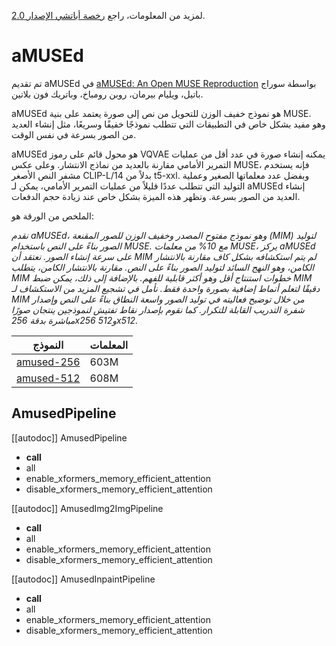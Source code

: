 لمزيد من المعلومات، راجع [رخصة أباتشي الإصدار 2.0](http://www.apache.org/licenses/LICENSE-2.0).

# aMUSEd

تم تقديم aMUSEd في [aMUSEd: An Open MUSE Reproduction](https://huggingface.co/papers/2401.01808) بواسطة سوراج باتيل، ويليام بيرمان، روبن رومباخ، وباتريك فون بلاتين.

aMUSEd هو نموذج خفيف الوزن للتحويل من نص إلى صورة يعتمد على بنية MUSE. وهو مفيد بشكل خاص في التطبيقات التي تتطلب نموذجًا خفيفًا وسريعًا، مثل إنشاء العديد من الصور بسرعة في نفس الوقت.

aMUSEd هو محول قائم على رموز VQVAE يمكنه إنشاء صورة في عدد أقل من عمليات التمرير الأمامي مقارنة بالعديد من نماذج الانتشار. وعلى عكس MUSE، فإنه يستخدم مشفر النص الأصغر CLIP-L/14 بدلاً من t5-xxl. وبفضل عدد معلماتها الصغير وعملية التوليد التي تتطلب عددًا قليلاً من عمليات التمرير الأمامي، يمكن لـ aMUSEd إنشاء العديد من الصور بسرعة. وتظهر هذه الميزة بشكل خاص عند زيادة حجم الدفعات.

الملخص من الورقة هو:

*نقدم aMUSEd، وهو نموذج مفتوح المصدر وخفيف الوزن للصور المقنعة (MIM) لتوليد الصور بناءً على النص باستخدام MUSE. مع 10% من معلمات MUSE، يركز aMUSEd على سرعة إنشاء الصور. نعتقد أن MIM لم يتم استكشافه بشكل كاف مقارنة بالانتشار الكامن، وهو النهج السائد لتوليد الصور بناءً على النص. مقارنة بالانتشار الكامن، يتطلب MIM خطوات استنتاج أقل وهو أكثر قابلية للفهم. بالإضافة إلى ذلك، يمكن ضبط MIM دقيقًا لتعلم أنماط إضافية بصورة واحدة فقط. نأمل في تشجيع المزيد من الاستكشاف لـ MIM من خلال توضيح فعاليته في توليد الصور واسعة النطاق بناءً على النص وإصدار شفرة التدريب القابلة للتكرار. كما نقوم بإصدار نقاط تفتيش لنموذجين ينتجان صورًا مباشرة بدقة 256x256 و512x512.*

| النموذج | المعلمات |
| ------ | -------- |
| [amused-256](https://huggingface.co/amused/amused-256) | 603M |
| [amused-512](https://huggingface.co/amused/amused-512) | 608M |

## AmusedPipeline

[[autodoc]] AmusedPipeline
- __call__
- all
- enable_xformers_memory_efficient_attention
- disable_xformers_memory_efficient_attention

[[autodoc]] AmusedImg2ImgPipeline
- __call__
- all
- enable_xformers_memory_efficient_attention
- disable_xformers_memory_efficient_attention

[[autodoc]] AmusedInpaintPipeline
- __call__
- all
- enable_xformers_memory_efficient_attention
- disable_xformers_memory_efficient_attention